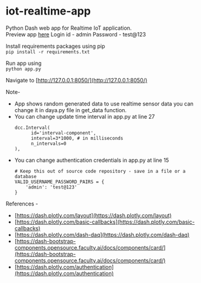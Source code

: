 # iot-realtime-app
Python Dash web app for Realtime IoT application.<br>
Preview app [here](https://iot-realtime-app.herokuapp.com/)
Login id - admin 
Password - test@123

Install requirements packages using pip<br>
`
pip install -r requirements.txt
`

Run app using<br>
`
python app.py
`

Navigate to [http://127.0.0.1:8050/](http://127.0.0.1:8050/)

Note- 
* App shows random generated data to use realtime sensor data you can change it in daya.py file in get_data function.
* You can change update time interval in app.py at line 27
  ```
  dcc.Interval(
        id='interval-component',
        interval=3*1000, # in milliseconds
        n_intervals=0
  ),
   ```
* You can change authentication credentials in app.py at line 15
  ```
  # Keep this out of source code repository - save in a file or a database
  VALID_USERNAME_PASSWORD_PAIRS = {
      'admin': 'test@123'
  }
  ```
References - 
* [https://dash.plotly.com/layout](https://dash.plotly.com/layout)
* [https://dash.plotly.com/basic-callbacks](https://dash.plotly.com/basic-callbacks)
* [https://dash.plotly.com/dash-daq](https://dash.plotly.com/dash-daq)
* [https://dash-bootstrap-components.opensource.faculty.ai/docs/components/card/](https://dash-bootstrap-components.opensource.faculty.ai/docs/components/card/)
* [https://dash.plotly.com/authentication](https://dash.plotly.com/authentication)
